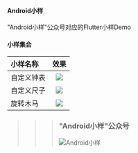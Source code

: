 #### Android小样

"Android小样"公众号对应的Flutter小样Demo

#### 小样集合
| 小样名称       | 效果 |    
| :--------- | :--: |
| 自定义钟表     |  ![](https://files.mdnice.com/user/34651/1e187f84-7979-41ce-9ba5-2bc1f744bda6.gif) |   
| 自定义尺子   |  ![](https://files.mdnice.com/user/34651/071e03aa-46de-4865-ae10-d8639fbfd8ed.gif) |  
| 旋转木马 |  ![](https://files.mdnice.com/user/34651/ea41664e-8f48-4b76-b1fc-8401e75adfbe.gif) |




>>> ### "Android小样"公众号
>>>
>>>
>>> ![Android小样](https://files.mdnice.com/user/34651/77970f60-4f6e-40ea-a49e-3b72c879c9d5.jpg)


